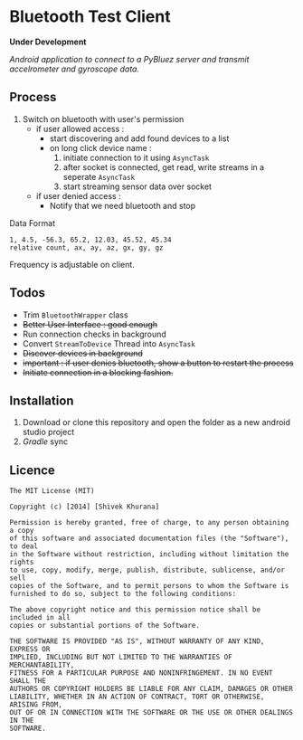 Bluetooth Test Client
=====================
**Under Development**

*Android application to connect to a PyBluez server and transmit accelrometer and gyroscope data.*

Process
-------

1. Switch on bluetooth with user's permission
	* if user allowed access :
		- start discovering and add found devices to a list
		- on long click device name :
			1. initiate connection to it using ```AsyncTask```
			2. after socket is connected, get read, write streams in a seperate ```AsyncTask```
			3. start streaming sensor data over socket 
	* if user denied access :
		- Notify that we need bluetooth and stop

Data Format
```
1, 4.5, -56.3, 65.2, 12.03, 45.52, 45.34
relative count, ax, ay, az, gx, gy, gz 
```

Frequency is adjustable on client.

Todos
-----
* Trim ```BluetoothWrapper``` class
* <strike>Better User Interface : good enough</strike>
* Run connection checks in background
* Convert ```StreamToDevice``` Thread into ```AsyncTask```
* <strike>Discover devices in background</strike>
* <strike>important : if user denies bluetooth, show a button to restart the process</strike>
* <strike>Initiate connection in a blocking fashion.</strike>


Installation
------------
1. Download or clone this repository and open the folder as a new android studio project
2. *Gradle* sync

Licence
--------
```
The MIT License (MIT)

Copyright (c) [2014] [Shivek Khurana]

Permission is hereby granted, free of charge, to any person obtaining a copy
of this software and associated documentation files (the "Software"), to deal
in the Software without restriction, including without limitation the rights
to use, copy, modify, merge, publish, distribute, sublicense, and/or sell
copies of the Software, and to permit persons to whom the Software is
furnished to do so, subject to the following conditions:

The above copyright notice and this permission notice shall be included in all
copies or substantial portions of the Software.

THE SOFTWARE IS PROVIDED "AS IS", WITHOUT WARRANTY OF ANY KIND, EXPRESS OR
IMPLIED, INCLUDING BUT NOT LIMITED TO THE WARRANTIES OF MERCHANTABILITY,
FITNESS FOR A PARTICULAR PURPOSE AND NONINFRINGEMENT. IN NO EVENT SHALL THE
AUTHORS OR COPYRIGHT HOLDERS BE LIABLE FOR ANY CLAIM, DAMAGES OR OTHER
LIABILITY, WHETHER IN AN ACTION OF CONTRACT, TORT OR OTHERWISE, ARISING FROM,
OUT OF OR IN CONNECTION WITH THE SOFTWARE OR THE USE OR OTHER DEALINGS IN THE
SOFTWARE.
```